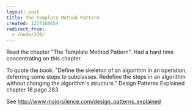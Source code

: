 ```yaml
---
layout: post
title: The Template Method Pattern
created: 1277160454
redirect_from:
  - /node/370/
---
```

Read the chapter "The Template Method Pattern".  Had a hard time concentrating on this chapter.

To quote the book:  "Define the skeleton of an algorithm in an operation, deferring some steps to subclasses. Redefine the steps in an algorithm without changing the algorithm's structure."  Design Patterns Explained chapter 18 page 283.

See http://www.majorsilence.com/design_patterns_explained
